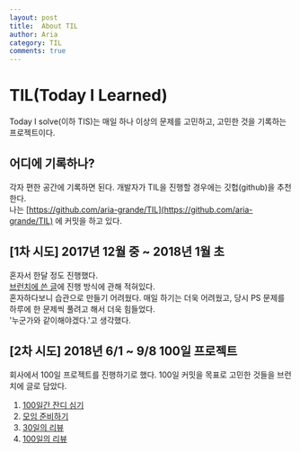 ```yaml
---
layout: post
title:  About TIL
author: Aria
category: TIL
comments: true
---
```

# TIL(Today I Learned)
Today I solve(이하 TIS)는 매일 하나 이상의 문제를 고민하고, 고민한 것을 기록하는 프로젝트이다.

## 어디에 기록하나?
각자 편한 공간에 기록하면 된다. 개발자가 TIL을 진행할 경우에는 깃헙(github)을 추천한다.<br/>
나는 [https://github.com/aria-grande/TIL](https://github.com/aria-grande/TIL) 에 커밋을 하고 있다.

## [1차 시도] 2017년 12월 중 ~ 2018년 1월 초
혼자서 한달 정도 진행했다.<br/>
[브런치에 쓴 글](https://brunch.co.kr/@aria-grande/7)에 진행 방식에 관해 적혀있다.<br/>
혼자하다보니 습관으로 만들기 어려웠다. 매일 하기는 더욱 어려웠고, 당시 PS 문제를 하루에 한 문제씩 풀려고 해서 더욱 힘들었다.<br/>
'누군가와 같이해야겠다.'고 생각했다.<br/>

## [2차 시도] 2018년 6/1 ~ 9/8 100일 프로젝트
회사에서 100일 프로젝트를 진행하기로 했다. 100일 커밋을 목표로 고민한 것들을 브런치에 글로 담았다.
1. [100일간 잔디 심기](https://brunch.co.kr/@aria-grande/27)
2. [모임 준비하기](https://brunch.co.kr/@aria-grande/28)
3. [30일의 리뷰](https://brunch.co.kr/@aria-grande/29)
4. [100일의 리뷰](https://brunch.co.kr/@aria-grande/32)
